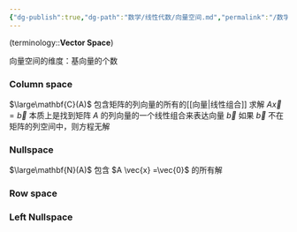 ```yaml
---
{"dg-publish":true,"dg-path":"数学/线性代数/向量空间.md","permalink":"/数学/线性代数/向量空间/","dgPassFrontmatter":true,"noteIcon":"","created":"2024-07-27T22:29:20.623+08:00","updated":"2024-08-12T13:38:23.847+08:00"}
---
```


(terminology::**Vector Space**)

向量空间的维度：基向量的个数

### Column space 
$\large\mathbf{C}(A)$   包含矩阵的列向量的所有的[[向量\|线性组合]]
求解 $A \vec{x} = \vec{b}$ 本质上是找到矩阵 $A$ 的列向量的一个线性组合来表达向量 $\vec{b}$
如果 $\vec{b}$ 不在矩阵的列空间中，则方程无解

### Nullspace
$\large\mathbf{N}(A)$ 包含 $A \vec{x} =\vec{0}$ 的所有解

### Row space 

### Left Nullspace  








